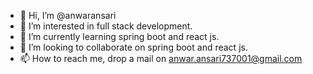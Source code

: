 - 👋 Hi, I’m @anwaransari
- 👀 I’m interested in full stack development.
- 🌱 I’m currently learning spring boot and react js.
- 💞️ I’m looking to collaborate on spring boot and react js.
- 📫 How to reach me, drop a mail on anwar.ansari737001@gmail.com


